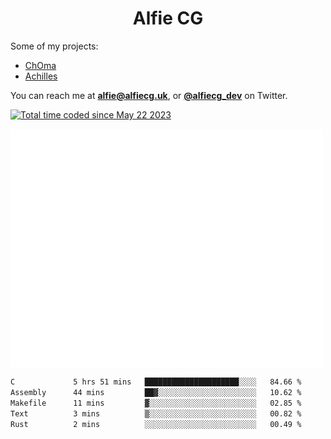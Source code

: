 <h1 align="center">Alfie CG</h1>

Some of my projects:
* [ChOma](https://github.com/opa334/ChOma)
* [Achilles](https://github.com/alfiecg24/Achilles)

You can reach me at **alfie@alfiecg.uk**, or **[@alfiecg_dev](https://twitter.com/alfiecg_dev)** on Twitter.

<a href="https://wakatime.com/@61592169-b9cf-4af8-b6fa-8ac7d4369b01"><img src="https://wakatime.com/badge/user/61592169-b9cf-4af8-b6fa-8ac7d4369b01.svg" alt="Total time coded since May 22 2023" /></a>


<img align="center" src="/github-metrics.svg" alt="Metrics" width="500">

 <!--[![GitHub Streak](https://streak-stats.demolab.com/?user=alfiecg24)](https://git.io/streak-stats)-->

<!--START_SECTION:waka-->

```txt
C             5 hrs 51 mins   █████████████████████░░░░   84.66 %
Assembly      44 mins         ██▓░░░░░░░░░░░░░░░░░░░░░░   10.62 %
Makefile      11 mins         ▓░░░░░░░░░░░░░░░░░░░░░░░░   02.85 %
Text          3 mins          ▒░░░░░░░░░░░░░░░░░░░░░░░░   00.82 %
Rust          2 mins          ░░░░░░░░░░░░░░░░░░░░░░░░░   00.49 %
```

<!--END_SECTION:waka-->
